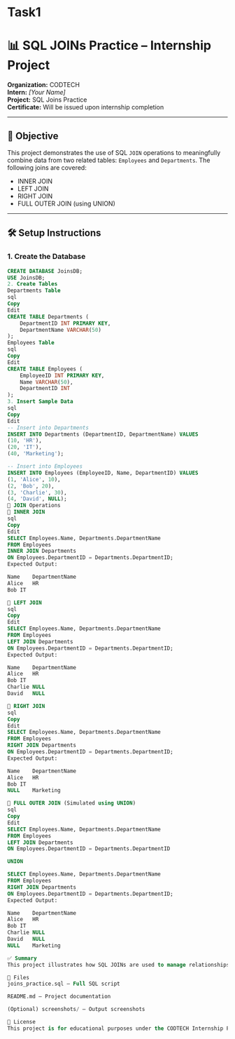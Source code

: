 # Task1
# 📊 SQL JOINs Practice – Internship Project

**Organization:** CODTECH  
**Intern:** *[Your Name]*  
**Project:** SQL Joins Practice  
**Certificate:** Will be issued upon internship completion

---

## 📌 Objective

This project demonstrates the use of SQL `JOIN` operations to meaningfully combine data from two related tables: `Employees` and `Departments`. The following joins are covered:

- INNER JOIN  
- LEFT JOIN  
- RIGHT JOIN  
- FULL OUTER JOIN (using UNION)

---

## 🛠️ Setup Instructions

### 1. Create the Database

```sql
CREATE DATABASE JoinsDB;
USE JoinsDB;
2. Create Tables
Departments Table
sql
Copy
Edit
CREATE TABLE Departments (
    DepartmentID INT PRIMARY KEY,
    DepartmentName VARCHAR(50)
);
Employees Table
sql
Copy
Edit
CREATE TABLE Employees (
    EmployeeID INT PRIMARY KEY,
    Name VARCHAR(50),
    DepartmentID INT
);
3. Insert Sample Data
sql
Copy
Edit
-- Insert into Departments
INSERT INTO Departments (DepartmentID, DepartmentName) VALUES
(10, 'HR'),
(20, 'IT'),
(40, 'Marketing');

-- Insert into Employees
INSERT INTO Employees (EmployeeID, Name, DepartmentID) VALUES
(1, 'Alice', 10),
(2, 'Bob', 20),
(3, 'Charlie', 30),
(4, 'David', NULL);
🔄 JOIN Operations
🔹 INNER JOIN
sql
Copy
Edit
SELECT Employees.Name, Departments.DepartmentName
FROM Employees
INNER JOIN Departments
ON Employees.DepartmentID = Departments.DepartmentID;
Expected Output:

Name	DepartmentName
Alice	HR
Bob	IT

🔹 LEFT JOIN
sql
Copy
Edit
SELECT Employees.Name, Departments.DepartmentName
FROM Employees
LEFT JOIN Departments
ON Employees.DepartmentID = Departments.DepartmentID;
Expected Output:

Name	DepartmentName
Alice	HR
Bob	IT
Charlie	NULL
David	NULL

🔹 RIGHT JOIN
sql
Copy
Edit
SELECT Employees.Name, Departments.DepartmentName
FROM Employees
RIGHT JOIN Departments
ON Employees.DepartmentID = Departments.DepartmentID;
Expected Output:

Name	DepartmentName
Alice	HR
Bob	IT
NULL	Marketing

🔹 FULL OUTER JOIN (Simulated using UNION)
sql
Copy
Edit
SELECT Employees.Name, Departments.DepartmentName
FROM Employees
LEFT JOIN Departments
ON Employees.DepartmentID = Departments.DepartmentID

UNION

SELECT Employees.Name, Departments.DepartmentName
FROM Employees
RIGHT JOIN Departments
ON Employees.DepartmentID = Departments.DepartmentID;
Expected Output:

Name	DepartmentName
Alice	HR
Bob	IT
Charlie	NULL
David	NULL
NULL	Marketing

✅ Summary
This project illustrates how SQL JOINs are used to manage relationships between tables and extract meaningful insights. It covers how to handle matched and unmatched records in various scenarios using JOIN types.

📁 Files
joins_practice.sql – Full SQL script

README.md – Project documentation

(Optional) screenshots/ – Output screenshots

📜 License
This project is for educational purposes under the CODTECH Internship Program.
